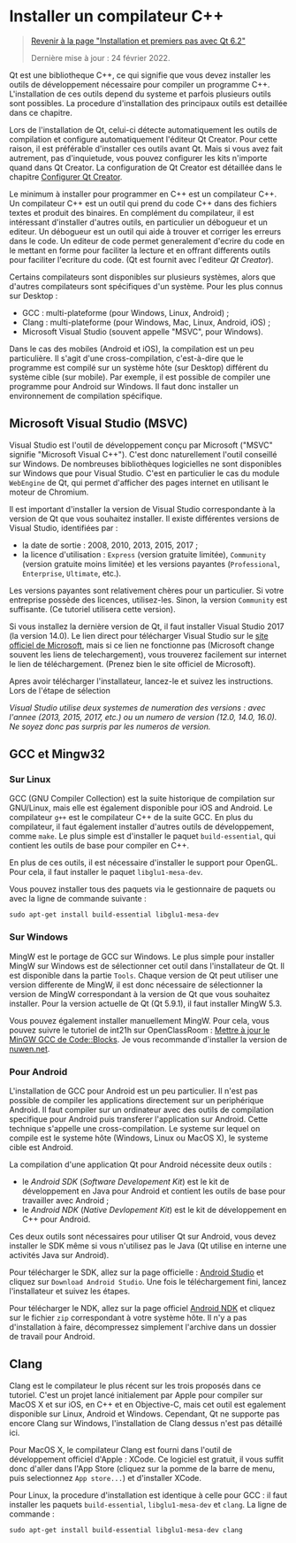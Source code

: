 # Installer un compilateur C++

> [Revenir à la page "Installation et premiers pas avec Qt 6.2"](README.md)
> 
> Dernière mise à jour : 24 février 2022.

Qt est une bibliotheque C++, ce qui signifie que vous devez installer les outils de développement nécessaire pour
compiler un programme C++. L'installation de ces outils depend du systeme et parfois plusieurs outils sont possibles.
La procedure d'installation des principaux outils est detaillée dans ce chapitre.

Lors de l'installation de Qt, celui-ci détecte automatiquement les outils de compilation et configure automatiquement
l'éditeur Qt Creator. Pour cette raison, il est préférable d'installer ces outils avant Qt. Mais si vous avez fait 
autrement, pas d'inquietude, vous pouvez configurer les kits n'importe quand dans Qt Creator. La configuration de Qt Creator
est détaillée dans le chapitre [Configurer Qt Creator](config.md).

Le minimum à installer pour programmer en C++ est un compilateur C++. Un compilateur C++ est un outil 
qui prend du code C++ dans des fichiers textes et produit des binaires. En complément du compilateur,
il est intéressant d'installer d'autres outils, en particulier un débogueur et un editeur. Un débogueur
est un outil qui aide à trouver et corriger les erreurs dans le code. Un editeur de code permet generalement
d'ecrire du code en le mettant en forme pour faciliter la lecture et en offrant differents outils pour faciliter
l'ecriture du code. (Qt est fournit avec l'editeur _Qt Creator_).

Certains compilateurs sont disponibles sur plusieurs systèmes, alors que d'autres compilateurs sont spécifiques 
d'un système. Pour les plus connus sur Desktop :

- GCC : multi-plateforme (pour Windows, Linux, Android) ;
- Clang : multi-plateforme (pour Windows, Mac, Linux, Android, iOS) ;
- Microsoft Visual Studio (souvent appelle "MSVC", pour Windows).

Dans le cas des mobiles (Android et iOS), la compilation est un peu particulière. Il s'agit d'une cross-compilation, 
c'est-à-dire que le programme est compilé sur un système hôte (sur Desktop) différent du système cible (sur mobile). 
Par exemple, il est possible de compiler une programme pour Android sur Windows. Il faut donc installer un environnement 
de compilation spécifique.

## Microsoft Visual Studio (MSVC)

Visual Studio est l'outil de développement conçu par Microsoft ("MSVC" signifie "Microsoft Visual C++"). C'est donc 
naturellement l'outil conseillé sur Windows. De nombreuses bibliothèques logicielles ne sont disponibles 
sur Windows que pour Visual Studio. C'est en particulier le cas du module `WebEngine` de Qt, qui permet d'afficher 
des pages internet en utilisant le moteur de Chromium.

Il est important d'installer la version de Visual Studio correspondante à la version de Qt que vous souhaitez installer. 
Il existe différentes versions de Visual Studio, identifiées par :

- la date de sortie : 2008, 2010, 2013, 2015, 2017 ;
- la licence d'utilisation : `Express` (version gratuite limitée), `Community` (version gratuite moins limitée) et les versions 
payantes (`Professional`, `Enterprise`, `Ultimate`, etc.).

Les versions payantes sont relativement chères pour un particulier. Si votre entreprise possède des licences, utilisez-les. 
Sinon, la version `Community` est suffisante. (Ce tutoriel utilisera cette version).

Si vous installez la dernière version de Qt, il faut installer Visual Studio 2017 (la version 14.0). 
Le lien direct pour télécharger Visual Studio sur le [site officiel de Microsoft](https://www.visualstudio.com/fr/vs/), mais si ce 
lien ne fonctionne pas (Microsoft change souvent les liens de telechargement), vous trouverez facilement sur internet le 
lien de téléchargement. (Prenez bien le site officiel de Microsoft).

Apres avoir télécharger l'installateur, lancez-le et suivez les instructions. Lors de l'étape de sélection 

_Visual Studio utilise deux systemes de numeration des versions : avec l'annee (2013, 2015, 2017, etc.) ou un 
numero de version (12.0, 14.0, 16.0). Ne soyez donc pas surpris par les numeros de version._

## GCC et Mingw32

### Sur Linux

GCC (GNU Compiler Collection) est la suite historique de compilation sur GNU/Linux, mais elle est également disponible
pour iOS and Android. Le compilateur `g++` est le compilateur C++ de la suite GCC. En plus du compilateur, il faut également
installer d'autres outils de développement, comme `make`. Le plus simple est d'installer le paquet `build-essential`,
qui contient les outils de base pour compiler en C++.

En plus de ces outils, il est nécessaire d'installer le support pour OpenGL. Pour cela, il faut installer le paquet
`libglu1-mesa-dev`.

Vous pouvez installer tous des paquets via le gestionnaire de paquets ou avec la ligne de commande suivante :

```
sudo apt-get install build-essential libglu1-mesa-dev
```

### Sur Windows

MingW est le portage de GCC sur Windows. Le plus simple pour installer MingW sur Windows est de sélectionner cet 
outil dans l'installateur de Qt. Il est disponible dans la partie `Tools`. Chaque version de Qt peut utiliser
une version differente de MingW, il est donc nécessaire de sélectionner la version de MingW correspondant
à la version de Qt que vous souhaitez installer. Pour la version actuelle de Qt (Qt 5.9.1), il faut
installer MingW 5.3.

Vous pouvez également installer manuellement MingW. Pour cela, vous pouvez suivre le tutoriel de int21h sur 
OpenClassRoom : [Mettre à jour le MinGW GCC de 
Code::Blocks](https://openclassrooms.com/forum/sujet/mettre-a-jour-le-mingw-gcc-de-code-blocks).
Je vous recommande d'installer la version de [nuwen.net](https://nuwen.net/mingw.html).

### Pour Android

L'installation de GCC pour Android est un peu particulier. Il n'est pas possible de compiler les applications
directement sur un periphérique Android. Il faut compiler sur un ordinateur avec des outils de compilation
specifique pour Android puis transferer l'application sur Android. Cette technique s'appelle une 
cross-compilation. Le systeme sur lequel on compile est le systeme hôte (Windows, Linux ou MacOS X), le
systeme cible est Android.

La compilation d'une application Qt pour Android nécessite deux outils :

- le _Android SDK_ (_Software Developement Kit_) est le kit de développement en Java pour Android et contient 
  les outils de base pour travailler avec Android ;
- le _Android NDK_ (_Native Devlopement Kit_) est le kit de développement en C++ pour Android.

Ces deux outils sont nécessaires pour utiliser Qt sur Android, vous devez installer le SDK même si vous n'utilisez
pas le Java (Qt utilise en interne une activités Java sur Android).

Pour télécharger le SDK, allez sur la page officielle : [Android Studio](https://developer.android.com/studio/index.html)
et cliquez sur `Download Android Studio`. Une fois le téléchargement fini, lancez l'installateur et suivez les
étapes.

Pour télécharger le NDK, allez sur la page officiel [Android NDK](https://developer.android.com/ndk/downloads/index.html)
et cliquez sur le fichier `zip` correspondant à votre système hôte. Il n'y a pas d'installation à faire, 
décompressez simplement l'archive dans un dossier de travail pour Android.

## Clang

Clang est le compilateur le plus récent sur les trois proposés dans ce tutoriel. C'est un projet lancé initialement
par Apple pour compiler sur MacOS X et sur iOS, en C++ et en Objective-C, mais cet outil est egalement disponible
sur Linux, Android et Windows. Cependant, Qt ne supporte pas encore Clang sur Windows, l'installation
de Clang dessus n'est pas détaillé ici.

Pour MacOS X, le compilateur Clang est fourni dans l'outil de développement officiel d'Apple : XCode. Ce logiciel
est gratuit, il vous suffit donc d'aller dans l'App Store (cliquez sur la pomme de la barre de menu, puis selectionnez
`App store...`) et d'installer XCode.

Pour Linux, la procedure d'installation est identique à celle pour GCC : il faut installer les paquets `build-essential`, 
`libglu1-mesa-dev` et `clang`. La ligne de commande :

```
sudo apt-get install build-essential libglu1-mesa-dev clang
```
